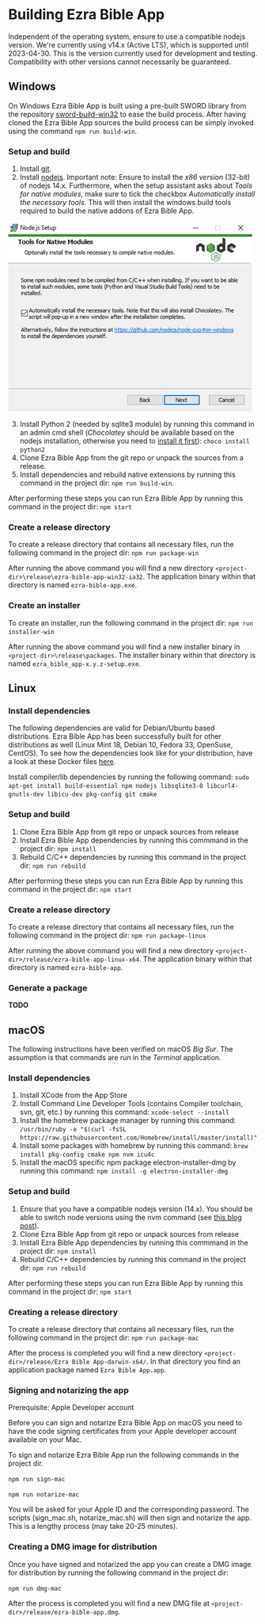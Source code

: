# Building Ezra Bible App

Independent of the operating system, ensure to use a compatible nodejs version. We're currently using v14.x (Active LTS), which is supported until 2023-04-30.
This is the version currently used for development and testing. Compatibility with other versions cannot necessarily be guaranteed.

## Windows

On Windows Ezra Bible App is built using a pre-built SWORD library from the repository [sword-build-win32](https://github.com/ezra-bible-app/sword-build-win32) to ease the build process. After having cloned the Ezra Bible App sources the build process can be simply invoked using the command `npm run build-win`.

### Setup and build

1. Install [git](https://git-scm.com/download/win).
2. Install [nodejs](https://nodejs.org). Important note: Ensure to install the *x86 version* (32-bit) of nodejs 14.x.
   Furthermore, when the setup assistant asks about *Tools for native modules*, make sure to tick the checkbox *Automatically install the necessary tools*. This will then install the windows build tools required to build the native addons of Ezra Bible App.

![Tools for native addons](https://raw.githubusercontent.com/ezra-bible-app/ezrabibleapp.net/master/assets/screenshots/nodejs_tools_for_native_addons.png)

3. Install Python 2 (needed by sqlite3 module) by running this command in an admin cmd shell (*Chocolatey* should be available based on the nodejs installation, otherwise you need to [install it first](https://chocolatey.org/install#individual)): `choco install python2`
4. Clone Ezra Bible App from the git repo or unpack the sources from a release.
5. Install dependencies and rebuild native extensions by running this command in the project dir: `npm run build-win`.

After performing these steps you can run Ezra Bible App by running this command in the project dir: `npm start`

[windows-build-tools]: https://www.npmjs.com/package/windows-build-tools

### Create a release directory

To create a release directory that contains all necessary files, run the following command in the project dir: `npm run package-win`

After running the above command you will find a new directory `<project-dir>\release\ezra-bible-app-win32-ia32`.
The application binary within that directory is named `ezra-bible-app.exe`.

### Create an installer

To create an installer, run the following command in the project dir: `npm run installer-win`

After running the above command you will find a new installer binary in `<project-dir>\release\packages`.
The installer binary within that directory is named `ezra_bible_app-x.y.z-setup.exe`.

## Linux

### Install dependencies

The following dependencies are valid for Debian/Ubuntu based distributions. Ezra Bible App has been successfully built for other distributions as well (Linux Mint 18, Debian 10, Fedora 33, OpenSuse, CentOS). To see how the dependencies look like for your distribution, have a look at these Docker files [here](https://github.com/ezra-bible-app/ezra-bible-app-docker/tree/master/docker).

Install compiler/lib dependencies by running the following command: `sudo apt-get install build-essential npm nodejs libsqlite3-0 libcurl4-gnutls-dev libicu-dev pkg-config git cmake`

### Setup and build

1. Clone Ezra Bible App from git repo or unpack sources from release
2. Install Ezra Bible App dependencies by running this commmand in the project dir: `npm install`
3. Rebuild C/C++ dependencies by running this command in the project dir: `npm run rebuild`

After performing these steps you can run Ezra Bible App by running this command in the project dir: `npm start`

### Create a release directory

To create a release directory that contains all necessary files, run the following command in the project dir: `npm run package-linux`

After running the above command you will find a new directory `<project-dir>/release/ezra-bible-app-linux-x64`.
The application binary within that directory is named `ezra-bible-app`.

### Generate a package

**TODO**

## macOS

The following instructions have been verified on macOS _Big Sur_. The assumption is that commands are run in the _Terminal_ application.

### Install dependencies

1. Install XCode from the App Store
2. Install Command Line Developer Tools (contains Compiler toolchain, svn, git, etc.) by running this command: `xcode-select --install`   
2. Install the homebrew package manager by running this command: `/usr/bin/ruby -e "$(curl -fsSL https://raw.githubusercontent.com/Homebrew/install/master/install)"`
3. Install some packages with homebrew by running this command: `brew install pkg-config cmake npm nvm icu4c`
4. Install the macOS specific npm package electron-installer-dmg by running this command: `npm install -g electron-installer-dmg`

### Setup and build

1. Ensure that you have a compatible nodejs version (14.x). You should be able to switch node versions using the nvm command (see [this blog post](https://michael-kuehnel.de/node.js/2015/09/08/using-vm-to-switch-node-versions.html)).
2. Clone Ezra Bible App from git repo or unpack sources from release
3. Install Ezra Bible App dependencies by running this commmand in the project dir: `npm install`
4. Rebuild C/C++ dependencies by running this command in the project dir: `npm run rebuild`

After performing these steps you can run Ezra Bible App by running this command in the project dir: `npm start`

### Creating a release directory

To create a release directory that contains all necessary files, run the following command in the project dir: `npm run package-mac`

After the process is completed you will find a new directory `<project-dir>/release/Ezra Bible App-darwin-x64/`.
In that directory you find an application package named `Ezra Bible App.app`.

### Signing and notarizing the app

Prerequisite: Apple Developer account

Before you can sign and notarize Ezra Bible App on macOS you need to have the code signing certificates from your Apple developer account available on your Mac.

To sign and notarize Ezra Bible App run the following commands in the project dir.

`npm run sign-mac`

`npm run notarize-mac`

You will be asked for your Apple ID and the corresponding password. The scripts (sign_mac.sh, notarize_mac.sh) will then sign and notarize the app. This is a lengthy process (may take 20-25 minutes).

### Creating a DMG image for distribution

Once you have signed and notarized the app you can create a DMG image for distribution by running the following command in the project dir:

`npm run dmg-mac`

After the process is completed you will find a new DMG file at `<project-dir>/release/ezra-bible-app.dmg`.
